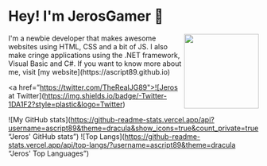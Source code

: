 # Hey! I'm JerosGamer 👋
<img src="https://ascript89.github.io/assets/kris-pfp.png" align="right" height="150px" />
I'm a newbie developer that makes awesome websites using HTML, CSS and a bit of JS. I also make cringe applications using the .NET framework, Visual Basic and C#.
If you want to know more about me, visit     [my website](https://ascript89.github.io)

<a href=”https://twitter.com/TheRealJG89">![Jeros at Twitter](https://img.shields.io/badge/-Twitter-1DA1F2?style=plastic&logo=Twitter) </a>

![My GitHub stats](https://github-readme-stats.vercel.app/api?username=ascript89&theme=dracula&show_icons=true&count_private=true “Jeros' GitHub stats”)
![Top Langs](https://github-readme-stats.vercel.app/api/top-langs/?username=ascript89&theme=dracula “Jeros' Top Languages”)
